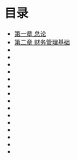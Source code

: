 # 目录

- [第一章 总论](https://github.com/chenlifeng283/zhongJi/raw/master/caiwuguanli/%E7%AC%AC%E4%B8%80%E7%AB%A0%20%E6%80%BB%E8%AE%BA.md)
- [第二章 财务管理基础](https://github.com/chenlifeng283/zhongJi/raw/master/caiwuguanli/%E7%AC%AC%E4%BA%8C%E7%AB%A0%20%E8%B4%A2%E5%8A%A1%E7%AE%A1%E7%90%86%E5%9F%BA%E7%A1%80.md)
- []()
- []()
- []()
- []()
- []()
- []()
- []()
- []()
- []()
- []()
- []()
- []()
- []()
- []()
- []()
